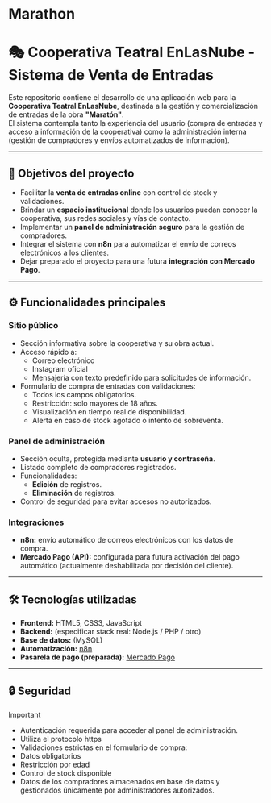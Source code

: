 # Marathon
# 🎭 Cooperativa Teatral EnLasNube - Sistema de Venta de Entradas

Este repositorio contiene el desarrollo de una aplicación web para la **Cooperativa Teatral EnLasNube**, destinada a la gestión y comercialización de entradas de la obra **"Maratón"**.  
El sistema contempla tanto la experiencia del usuario (compra de entradas y acceso a información de la cooperativa) como la administración interna (gestión de compradores y envíos automatizados de información).

---

## 📌 Objetivos del proyecto

- Facilitar la **venta de entradas online** con control de stock y validaciones.
- Brindar un **espacio institucional** donde los usuarios puedan conocer la cooperativa, sus redes sociales y vías de contacto.
- Implementar un **panel de administración seguro** para la gestión de compradores.
- Integrar el sistema con **n8n** para automatizar el envío de correos electrónicos a los clientes.
- Dejar preparado el proyecto para una futura **integración con Mercado Pago**.

---

## ⚙️ Funcionalidades principales

### Sitio público
- Sección informativa sobre la cooperativa y su obra actual.
- Acceso rápido a:
  - Correo electrónico
  - Instagram oficial
  - Mensajería con texto predefinido para solicitudes de información.
- Formulario de compra de entradas con validaciones:
  - Todos los campos obligatorios.
  - Restricción: solo mayores de 18 años.
  - Visualización en tiempo real de disponibilidad.
  - Alerta en caso de stock agotado o intento de sobreventa.

### Panel de administración
- Sección oculta, protegida mediante **usuario y contraseña**.
- Listado completo de compradores registrados.
- Funcionalidades:
  - **Edición** de registros.
  - **Eliminación** de registros.
- Control de seguridad para evitar accesos no autorizados.

### Integraciones
- **n8n:** envío automático de correos electrónicos con los datos de compra.
- **Mercado Pago (API):** configurada para futura activación del pago automático (actualmente deshabilitada por decisión del cliente).

---

## 🛠️ Tecnologías utilizadas

- **Frontend:** HTML5, CSS3, JavaScript
- **Backend:** (especificar stack real: Node.js / PHP / otro)
- **Base de datos:** (MySQL)
- **Automatización:** [n8n](https://n8n.io/)
- **Pasarela de pago (preparada):** [Mercado Pago](https://www.mercadopago.com.ar/)

---

## 🔒 Seguridad
> [!Important]
> - Autenticación requerida para acceder al panel de administración.
> - Utiliza el protocolo https
> - Validaciones estrictas en el formulario de compra:
>  - Datos obligatorios
>  - Restricción por edad
>  - Control de stock disponible
> - Datos de los compradores almacenados en base de datos y gestionados únicamente por administradores autorizados.


